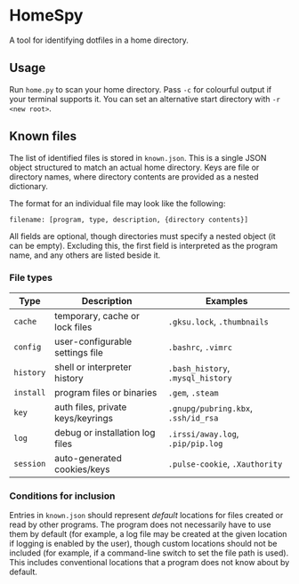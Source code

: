 # HomeSpy

A tool for identifying dotfiles in a home directory.

## Usage

Run `home.py` to scan your home directory.  Pass `-c` for colourful output if your terminal supports it.  You can set an alternative start directory with `-r <new root>`.

## Known files

The list of identified files is stored in `known.json`.  This is a single JSON object structured to match an actual home directory.  Keys are file or directory names, where directory contents are provided as a nested dictionary.

The format for an individual file may look like the following:

```
filename: [program, type, description, {directory contents}]
```

All fields are optional, though directories must specify a nested object (it can be empty).  Excluding this, the first field is interpreted as the program name, and any others are listed beside it.

### File types

| Type      | Description                       | Examples                            |
| --------- | --------------------------------- | ----------------------------------- |
| `cache`   | temporary, cache or lock files    | `.gksu.lock`, `.thumbnails`         |
| `config`  | user-configurable settings file   | `.bashrc`, `.vimrc`                 |
| `history` | shell or interpreter history      | `.bash_history`, `.mysql_history`   |
| `install` | program files or binaries         | `.gem`, `.steam`                    |
| `key`     | auth files, private keys/keyrings | `.gnupg/pubring.kbx`, `.ssh/id_rsa` |
| `log`     | debug or installation log files   | `.irssi/away.log`, `.pip/pip.log`   |
| `session` | auto-generated cookies/keys       | `.pulse-cookie`, `.Xauthority`      |

### Conditions for inclusion

Entries in `known.json` should represent *default* locations for files created or read by other programs.  The program does not necessarily have to use them by default (for example, a log file may be created at the given location if logging is enabled by the user), though custom locations should not be included (for example, if a command-line switch to set the file path is used).  This includes conventional locations that a program does not know about by default.
